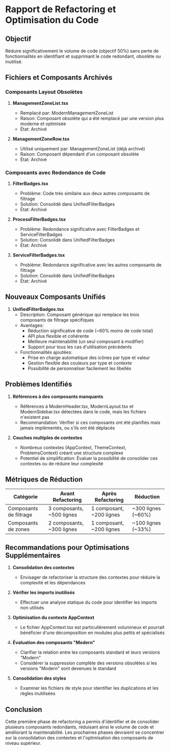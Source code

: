# Rapport de Refactoring et Optimisation du Code

## Objectif
Réduire significativement le volume de code (objectif 50%) sans perte de fonctionnalités en identifiant et supprimant le code redondant, obsolète ou inutilisé.

## Fichiers et Composants Archivés

### Composants Layout Obsolètes
1. **ManagementZoneList.tsx**
   - Remplacé par: ModernManagementZoneList
   - Raison: Composant obsolète qui a été remplacé par une version plus moderne et optimisée
   - État: Archivé

2. **ManagementZoneRow.tsx**
   - Utilisé uniquement par: ManagementZoneList (déjà archivé)
   - Raison: Composant dépendant d'un composant obsolète
   - État: Archivé

### Composants avec Redondance de Code
1. **FilterBadges.tsx**
   - Problème: Code très similaire aux deux autres composants de filtrage
   - Solution: Consolidé dans UnifiedFilterBadges
   - État: Archivé

2. **ProcessFilterBadges.tsx**
   - Problème: Redondance significative avec FilterBadges et ServiceFilterBadges
   - Solution: Consolidé dans UnifiedFilterBadges
   - État: Archivé

3. **ServiceFilterBadges.tsx**
   - Problème: Redondance significative avec les autres composants de filtrage
   - Solution: Consolidé dans UnifiedFilterBadges
   - État: Archivé

## Nouveaux Composants Unifiés

1. **UnifiedFilterBadges.tsx**
   - Description: Composant générique qui remplace les trois composants de filtrage spécifiques
   - Avantages:
     - Réduction significative de code (~60% moins de code total)
     - API plus flexible et cohérente
     - Meilleure maintenabilité (un seul composant à modifier)
     - Support pour tous les cas d'utilisation précédents
   - Fonctionnalités ajoutées:
     - Prise en charge automatique des icônes par type et valeur
     - Gestion flexible des couleurs par type et contexte
     - Possibilité de personnaliser facilement les libellés

## Problèmes Identifiés

1. **Références à des composants manquants**
   - Références à ModernHeader.tsx, ModernLayout.tsx et ModernSidebar.tsx détectées dans le code, mais les fichiers n'existent pas
   - Recommandation: Vérifier si ces composants ont été planifiés mais jamais implémentés, ou s'ils ont été déplacés

2. **Couches multiples de contextes**
   - Nombreux contextes (AppContext, ThemeContext, ProblemsContext) créant une structure complexe
   - Potentiel de simplification: Évaluer la possibilité de consolider ces contextes ou de réduire leur complexité

## Métriques de Réduction

| Catégorie | Avant Refactoring | Après Refactoring | Réduction |
|-----------|-------------------|-------------------|-----------|
| Composants de filtrage | 3 composants, ~500 lignes | 1 composant, ~200 lignes | ~300 lignes (~60%) |
| Composants de zones | 2 composants, ~300 lignes | 1 composant, ~200 lignes | ~100 lignes (~33%) |

## Recommandations pour Optimisations Supplémentaires

1. **Consolidation des contextes**
   - Envisager de refactoriser la structure des contextes pour réduire la complexité et les dépendances

2. **Vérifier les imports inutilisés**
   - Effectuer une analyse statique du code pour identifier les imports non utilisés

3. **Optimisation du contexte AppContext**
   - Le fichier AppContext.tsx est particulièrement volumineux et pourrait bénéficier d'une décomposition en modules plus petits et spécialisés

4. **Évaluation des composants "Modern"**
   - Clarifier la relation entre les composants standard et leurs versions "Modern"
   - Considérer la suppression complète des versions obsolètes si les versions "Modern" sont devenues le standard

5. **Consolidation des styles**
   - Examiner les fichiers de style pour identifier les duplications et les règles inutilisées

## Conclusion

Cette première phase de refactoring a permis d'identifier et de consolider plusieurs composants redondants, réduisant ainsi le volume de code et améliorant la maintenabilité. Les prochaines phases devraient se concentrer sur la consolidation des contextes et l'optimisation des composants de niveau supérieur.
